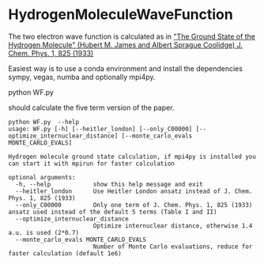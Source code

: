# HydrogenMoleculeWaveFunction
The two electron wave function is calculated as in ["The Ground State of the Hydrogen Molecule" (Hubert M. James and Albert Sprague Coolidge) J. Chem. Phys. 1, 825 (1933)](https://home.uni-leipzig.de/pwm/teaching/ep5_ws1213/literature/James_Coolidge_1933_ground_state_hydrogen_molecule.pdf)

Easiest way is to use a conda environment and install the dependencies sympy, vegas, numba and optionally mpi4py.

python WF.py

should calculate the five term version of the paper.


```
python WF.py  --help
usage: WF.py [-h] [--heitler_london] [--only_C00000] [--optimize_internuclear_distance] [--monte_carlo_evals MONTE_CARLO_EVALS]

Hydrogen molecule ground state calculation, if mpi4py is installed you can start it with mpirun for faster calculation

optional arguments:
  -h, --help            show this help message and exit
  --heitler_london      Use Heitler London ansatz instead of J. Chem. Phys. 1, 825 (1933)
  --only_C00000         Only one term of J. Chem. Phys. 1, 825 (1933) ansatz used instead of the default 5 terms (Table I and II)
  --optimize_internuclear_distance
                        Optimize internuclear distance, otherwise 1.4 a.u. is used (2*0.7)
  --monte_carlo_evals MONTE_CARLO_EVALS
                        Number of Monte Carlo evaluations, reduce for faster calculation (default 1e6)
```
